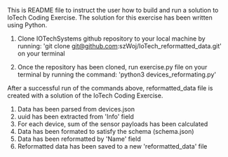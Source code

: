 This is README file to instruct the user how to build and run a solution to IoTech Coding Exercise. The solution for this exercise has been written using Python.

1. Clone IOTechSystems github repository to your local machine by running:
    'git clone git@github.com:szWoj/IoTech_reformatted_data.git'
    on your terminal

2. Once the repository has been cloned, run exercise.py file on your terminal by running the command: 'python3 devices_reformating.py'

After a successful run of the commands above, reformatted_data file is created with a solution of the IoTech Coding Exercise.

1. Data has been parsed from devices.json
2. uuid has been extracted from 'Info' field
3. For each device, sum of the sensor payloads has been calculated
4. Data has been formated to satisfy the schema (schema.json)
5. Data has been reformatted by 'Name' field
6. Reformatted data has been saved to a new 'reformatted_data' file